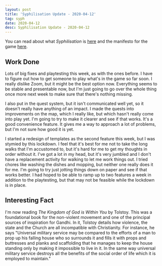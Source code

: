 ```yaml
---
layout: post
title: 'Syphilisation Update - 2020-04-12'
tag: syph
date: 2020-04-12
desc: Syphilisation Update - 2020-04-12
---
```



You can read about what *Syphilisation* is [here](/blog/syph/announce) and the manifesto for the game [here](/blog/syph/newManifesto).

## Work Done

Lots of big fixes and playtesting this week, as with the ones before. I have to figure out how to get someone to play what's in the game so far soon. I really dislike Zoom, but it might be the best option now. Everything seems to be stable and presentable now, but I'm just going to go over the whole thing once more next week to make sure that there's nothing missing.


I also put in the quest system, but it isn't communicated well yet, so it doesn't really have anything of an impact. I made the quests into improvements on the map, which I really like, but which hasn't really come into play yet. I'm going to try to make it clearer and see if that works. It's a good convenience feature. It gives me a way to approach a lot of problems, but I'm not sure how good it is yet.


I started a redesign of templates as the second feature this week, but I was stymied by this lockdown. I feel that it's best for me not to take the long walks that I'm accustomed to, but it's hard for me to get my thoughts in order without it. I've got a lot in my head, but it's very jumbled and I don't have a replacement activity for walking to let me work things out. I tried chores like washing the dishes and mopping, but neither one really does it for me. I'm going to try just jotting things down on paper and see if that works better. I had hoped to be able to ramp up to two features a week in addition to the playtesting, but that may not be feasible while the lockdown is in place.

## Interesting Fact

I'm now reading *The Kingdom of God is Within You* by Tolstoy. This was a foundational book for the non-violent movement and one of the principal sources of inspiration for Gandhi. In it, Tolstoy details how violence, the state and the Church are all incompatible with Christianity. For instance, he says "Universal military service may be compared to the efforts of a man to prop up his falling house who so surrounds it and fills it with props and buttresses and planks and scaffolding that he manages to keep the house standing only by making it impossible to live in it. In the same way universal military service destroys all the benefits of the social order of life which it is employed to maintain."

